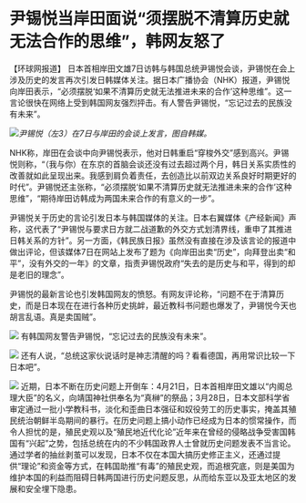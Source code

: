 # 尹锡悦当岸田面说“须摆脱不清算历史就无法合作的思维”，韩网友怒了

【环球网报道】
日本首相岸田文雄7日访韩与韩国总统尹锡悦会谈，尹锡悦在会上涉及历史的发言再次引发日韩媒体关注。据日本广播协会（NHK）报道，尹锡悦向岸田表示，“必须摆脱‘如果不清算历史就无法推进未来的合作’这种思维”。这一言论很快在网络上受到韩国网友强烈抨击。有人警告尹锡悦，“忘记过去的民族没有未来”。

![](https://inews.gtimg.com/om_bt/OXnPsx8VCpCnY8cEUUs2OYE_cS3yq7oDvCBbnqguFIb10AA/1000)_尹锡悦（左3）在7日与岸田的会谈上发言，图自韩媒。_

NHK称，岸田在会谈中向尹锡悦表示，他对日韩重启“穿梭外交”感到高兴。尹锡悦则称，“（我与你）在东京的首脑会谈还没有过去超过两个月，韩日关系实质性的改善就如此呈现出来。我感到肩负着责任，去创造比以前双边关系良好时期更好的时代”。尹锡悦还主张称，“必须摆脱‘如果不清算历史就无法推进未来的合作’这种思维”，“期待岸田访韩成为两国未来合作的有意义的一步”。

尹锡悦关于历史的言论引发日本与韩国媒体的关注。日本右翼媒体《产经新闻》声称，这代表了“尹锡悦与要求日方就二战道歉的外交方式划清界线，重申了其推进日韩关系的方针”。另一方面，《韩民族日报》虽然没有直接在涉及该言论的报道中做出评论，但该媒体7日在网站上发布了题为《向岸田出卖“历史”，向拜登出卖“和平”，没有外交的一年》的文章，指责尹锡悦政府“失去的是历史与和平，得到的却是老旧的理念”。

尹锡悦的最新言论也引发韩国网友的愤怒。有网友评论称，“问题不在于清算历史，而是日本现在在进行各种历史挑衅，最近教科书问题也爆发了，尹锡悦今天也胡言乱语。真是卖国贼”。

![](https://inews.gtimg.com/om_bt/OtBRkLuDqWgHK0iNJWJ1ulpt3E9D5nz9w5UK8Yr-B7KvIAA/1000)
有韩国网友警告尹锡悦，“忘记过去的民族没有未来”。

![](https://inews.gtimg.com/om_bt/O6y9R2ob3WRgjYKB6HvLZgA8OaBDuZf2xuaZmSlSETME0AA/1000)
还有人说，“总统这家伙说话时是神志清醒的吗？看看德国，再用常识比较一下日本吧”。

![](https://inews.gtimg.com/om_bt/OPkrCN-pIItfoqVcQjqHFETlwzwDtPhqZ_bGb0oMrdON8AA/1000)
近期，日本不断在历史问题上开倒车：4月21日，日本首相岸田文雄以“内阁总理大臣”的名义，向靖国神社供奉名为“真榊”的祭品；3月28日，日本文部科学省审定通过一批小学教科书，淡化和歪曲日本强征和奴役劳工的历史事实，掩盖其殖民统治朝鲜半岛期间的暴行。在历史问题上搞小动作已经成为日本的惯常操作，而令人担忧的是，殖民史观以及“殖民地近代化论”近年来在曾经的侵略战争受害国韩国有“兴起”之势，包括总统在内的不少韩国政界人士曾就历史问题发表不当言论。通过学者的抽丝剥茧可以发现，日本不仅在本国大搞历史修正主义，还通过提供“理论”和资金等方式，在韩国助推“有毒”的殖民史观，而追根究底，则是美国为维护本国的利益而阻碍日韩两国进行历史问题反思，从而给东亚以及亚太地区的发展和安全埋下隐患。

